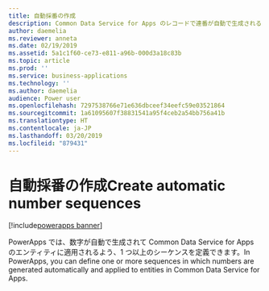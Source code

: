 ```yaml
---
title: 自動採番の作成
description: Common Data Service for Apps のレコードで連番が自動で生成されるよう採番方法を定義します。
author: daemelia
ms.reviewer: anneta
ms.date: 02/19/2019
ms.assetid: 5a1c1f60-ce73-e811-a96b-000d3a18c83b
ms.topic: article
ms.prod: ''
ms.service: business-applications
ms.technology: ''
ms.author: daemelia
audience: Power user
ms.openlocfilehash: 7297538766e71e636dbceef34eefc59e03521864
ms.sourcegitcommit: 1a61095607f38831541a95f4ceb2a54bb756a41b
ms.translationtype: HT
ms.contentlocale: ja-JP
ms.lasthandoff: 03/20/2019
ms.locfileid: "879431"
---
```

# <a name="create-automatic-number-sequences"></a><span data-ttu-id="84350-103">自動採番の作成</span><span class="sxs-lookup"><span data-stu-id="84350-103">Create automatic number sequences</span></span>


[!include[powerapps banner](../includes/powerapps.md)]

<span data-ttu-id="84350-104">PowerApps では、数字が自動で生成されて Common Data Service for Apps のエンティティに適用されるよう、1 つ以上のシーケンスを定義できます。</span><span class="sxs-lookup"><span data-stu-id="84350-104">In PowerApps, you can define one or more sequences in which numbers are generated automatically and applied to entities in Common Data Service for Apps.</span></span>